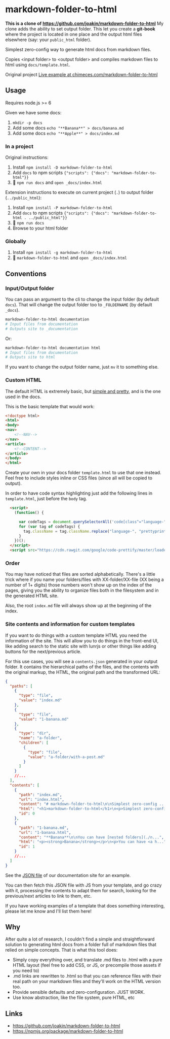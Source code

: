 # markdown-folder-to-html

**This is a clone of https://github.com/joakin/markdown-folder-to-html**
My clone adds the ability to set output folder. This let you create a **git-book** where the project is located in one place and the output html files elsewhere (say: your `public_html` folder).

Simplest zero-config way to generate html docs from markdown files.

Copies &lt;input folder&gt; to &lt;output folder&gt; and compiles markdown files to html using `docs/template.html`.

Original project
[Live example at chimeces.com/markdown-folder-to-html](http://chimeces.com/markdown-folder-to-html/)

## Usage

Requires node.js >= 6

Given we have some docs:

1. `mkdir -p docs`
1. Add some docs `echo "**Banana**" > docs/banana.md`
1. Add some docs `echo "**Apple**" > docs/index.md`

### In a project

Original instructions:
1. Install `npm install -D markdown-folder-to-html`
1. Add `docs` to npm scripts `{"scripts": {"docs": "markdown-folder-to-html"}}`
1. 🎉 `npm run docs` and `open _docs/index.html`

Extension instructions to execute on current project (`.`) to output folder (`../public_html`):
1. Install `npm install -P markdown-folder-to-html`
1. Add `docs` to npm scripts `{"scripts": {"docs": "markdown-folder-to-html . ../public_html"}}`
1. 🎉 `npm run docs`
1.  Browse to your html folder

### Globally

1. Install `npm install -g markdown-folder-to-html`
2. 🎉 `markdown-folder-to-html` and `open _docs/index.html`

## Conventions

### Input/Output folder

You can pass an argument to the cli to change the input folder (by default
`docs`). That will change the output folder too to `_FOLDERNAME` (by default
`_docs`).
```bash
markdown-folder-to-html documentation
# Input files from documentation
# Outputs site to _documentation
```

Or:
```bash
markdown-folder-to-html documentation html
# Input files from documentation
# Outputs site to html
```

If you want to change the output folder name, just `mv` it to something else.

### Custom HTML

The default HTML is extremely basic, but
[simple and pretty](https://github.com/joakin/markdown-folder-to-html/blob/master/docs/template.html),
and is the one used in the docs.

This is the basic template that would work:

```html
<!doctype html>
<html>
<body>
<nav>
	<!--NAV-->
</nav>
<article>
	<!--CONTENT-->
</article>
</body>
</html>
```

Create your own in your docs folder `template.html` to use that one
instead. Feel free to include styles inline or CSS files (since all will be
copied to output).

In order to have code syntax highlighting just add the following lines in `template.html`, just before the `body` tag.
```html
  <script>
    (function() {

      var codeTags = document.querySelectorAll('code[class^="language-"]');
      for (var tag of codeTags) {
        tag.className = tag.className.replace("language-", "prettyprint lang-");
      }
    })();
  </script>
  <script src="https://cdn.rawgit.com/google/code-prettify/master/loader/run_prettify.js"></script>
  ```

### Order

You may have noticed that files are sorted alphabetically. There's a little
trick where if you name your folders/files with XX-folder/XX-file (XX being a
number of 1+ digits) those numbers won't show up on the index of the pages,
giving you the ability to organize files both in the filesystem and in the
generated HTML site.

Also, the root `index.md` file will always show up at the beginning of the
index.

### Site contents and information for custom templates

If you want to do things with a custom template HTML you need the information of
the site. This will allow you to do things in the front-end UI, like adding
search to the static site with lunrjs or other things like adding buttons for
the next/previous article.

For this use cases, you will see a `contents.json` generated in your output
folder. It contains the hierarchical paths of the files, and the contents with
the original markup, the HTML, the original path and the transformed URL:

```json
{
  "paths": [
    {
      "type": "file",
      "value": "index.md"
    },
    {
      "type": "file",
      "value": "1-banana.md"
    },
    {
      "type": "dir",
      "name": "a-folder",
      "children": [
        {
          "type": "file",
          "value": "a-folder/with-a-post.md"
        }
      ]
    }
    //...
  ],
  "contents": [
    {
      "path": "index.md",
      "url": "index.html",
      "content": "# markdown-folder-to-html\n\nSimplest zero-config ...",
      "html": "<h1>markdown-folder-to-html</h1>\n<p>Simplest zero-config ...",
      "id": 0
    },
    {
      "path": "1-banana.md",
      "url": "1-banana.html",
      "content": "**Banana**\n\nYou can have [nested folders](./n...",
      "html": "<p><strong>Banana</strong></p>\n<p>You can have <a h...",
      "id": 1
    }
    //...
  ]
}
```

See the [JSON file](https://chimeces.com/markdown-folder-to-html/contents.json)
of our documentation site for an example.

You can then fetch this JSON file with JS from your template, and go crazy with
it, processing the contents to adapt them for search, looking for the
previous/next articles to link to them, etc.

If you have working examples of a template that does something interesting,
please let me know and I'll list them here!

## Why

After quite a lot of research, I couldn't find a simple and straightforward
solution to generating html docs from a folder full of markdown files that
relied on simple concepts. That is what this tool does:

- Simply copy everything over, and translate .md files to .html with a pure HTML
  layout (feel free to add CSS, or JS, or precompile those assets if you need
  to)
- .md links are rewritten to .html so that you can reference files with their
  real path on your markdown files and they'll work on the HTML version too.
- Provide sensible defaults and zero-configuration. JUST WORK.
- Use know abstraction, like the file system, pure HTML, etc

## Links

- https://github.com/joakin/markdown-folder-to-html
- https://npmjs.org/package/markdown-folder-to-html
